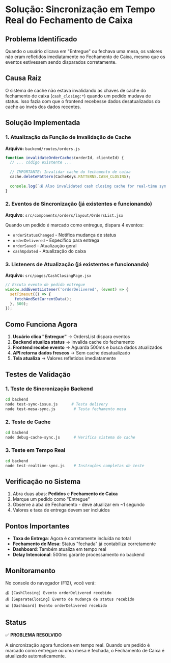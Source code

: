 # Solução: Sincronização em Tempo Real do Fechamento de Caixa

## Problema Identificado

Quando o usuário clicava em "Entregue" ou fechava uma mesa, os valores não eram refletidos imediatamente no Fechamento de Caixa, mesmo que os eventos estivessem sendo disparados corretamente.

## Causa Raiz

O sistema de cache não estava invalidando as chaves de cache do fechamento de caixa (`cash_closing:*`) quando um pedido mudava de status. Isso fazia com que o frontend recebesse dados desatualizados do cache ao invés dos dados recentes.

## Solução Implementada

### 1. Atualização da Função de Invalidação de Cache

**Arquivo:** `backend/routes/orders.js`

```javascript
function invalidateOrderCaches(orderId, clienteId) {
  // ... código existente ...
  
  // IMPORTANTE: Invalidar cache do fechamento de caixa
  cache.deletePattern(CacheKeys.PATTERNS.CASH_CLOSING);
  
  console.log(`💰 Also invalidated cash closing cache for real-time sync`);
}
```

### 2. Eventos de Sincronização (já existentes e funcionando)

**Arquivo:** `src/components/orders/layout/OrdersList.jsx`

Quando um pedido é marcado como entregue, dispara 4 eventos:
- `orderStatusChanged` - Notifica mudança de status
- `orderDelivered` - Específico para entrega
- `orderSaved` - Atualização geral
- `cashUpdated` - Atualização do caixa

### 3. Listeners de Atualização (já existentes e funcionando)

**Arquivo:** `src/pages/CashClosingPage.jsx`

```javascript
// Escuta evento de pedido entregue
window.addEventListener('orderDelivered', (event) => {
  setTimeout(() => {
    fetchAndSetCurrentData();
  }, 500);
});
```

## Como Funciona Agora

1. **Usuário clica "Entregue"** → OrdersList dispara eventos
2. **Backend atualiza status** → Invalida cache do fechamento
3. **Frontend recebe evento** → Aguarda 500ms e busca dados atualizados
4. **API retorna dados frescos** → Sem cache desatualizado
5. **Tela atualiza** → Valores refletidos imediatamente

## Testes de Validação

### 1. Teste de Sincronização Backend
```bash
cd backend
node test-sync-issue.js      # Testa delivery
node test-mesa-sync.js        # Testa fechamento mesa
```

### 2. Teste de Cache
```bash
cd backend
node debug-cache-sync.js      # Verifica sistema de cache
```

### 3. Teste em Tempo Real
```bash
cd backend
node test-realtime-sync.js    # Instruções completas de teste
```

## Verificação no Sistema

1. Abra duas abas: **Pedidos** e **Fechamento de Caixa**
2. Marque um pedido como "Entregue"
3. Observe a aba de Fechamento - deve atualizar em ~1 segundo
4. Valores e taxa de entrega devem ser incluídos

## Pontos Importantes

- **Taxa de Entrega**: Agora é corretamente incluída no total
- **Fechamento de Mesa**: Status "fechada" já contabiliza corretamente
- **Dashboard**: Também atualiza em tempo real
- **Delay Intencional**: 500ms garante processamento no backend

## Monitoramento

No console do navegador (F12), você verá:
```
💰 [CashClosing] Evento orderDelivered recebido
💰 [SeparateClosing] Evento de mudança de status recebido
📊 [Dashboard] Evento orderDelivered recebido
```

## Status

✅ **PROBLEMA RESOLVIDO**

A sincronização agora funciona em tempo real. Quando um pedido é marcado como entregue ou uma mesa é fechada, o Fechamento de Caixa é atualizado automaticamente.